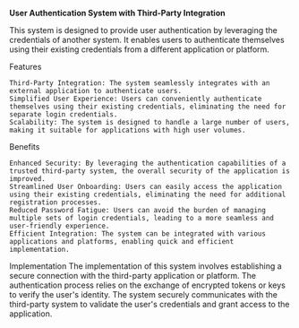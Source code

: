 **User Authentication System with Third-Party Integration**

This system is designed to provide user authentication by leveraging the credentials of another system. It enables users to authenticate themselves using their existing credentials from a different application or platform.

Features

    Third-Party Integration: The system seamlessly integrates with an external application to authenticate users.
    Simplified User Experience: Users can conveniently authenticate themselves using their existing credentials, eliminating the need for separate login credentials.
    Scalability: The system is designed to handle a large number of users, making it suitable for applications with high user volumes.

Benefits

    Enhanced Security: By leveraging the authentication capabilities of a trusted third-party system, the overall security of the application is improved.
    Streamlined User Onboarding: Users can easily access the application using their existing credentials, eliminating the need for additional registration processes.
    Reduced Password Fatigue: Users can avoid the burden of managing multiple sets of login credentials, leading to a more seamless and user-friendly experience.
    Efficient Integration: The system can be integrated with various applications and platforms, enabling quick and efficient implementation.

Implementation
The implementation of this system involves establishing a secure connection with the third-party application or platform. The authentication process relies on the exchange of encrypted tokens or keys to verify the user's identity. The system securely communicates with the third-party system to validate the user's credentials and grant access to the application.